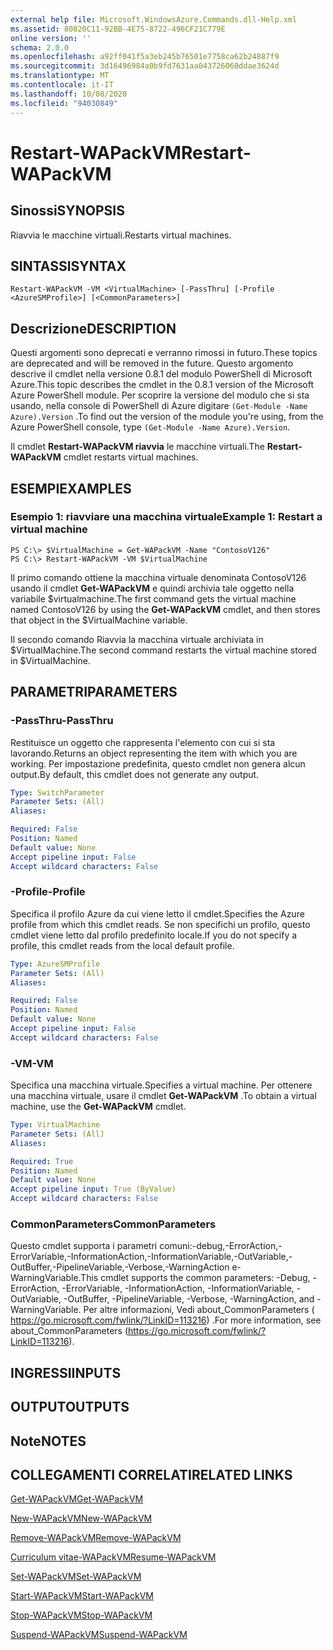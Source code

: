 ```yaml
---
external help file: Microsoft.WindowsAzure.Commands.dll-Help.xml
ms.assetid: 80820C11-92BB-4E75-8722-496CF21C779E
online version: ''
schema: 2.0.0
ms.openlocfilehash: a92ff041f5a3eb245b76501e7758ca62b24887f9
ms.sourcegitcommit: 3d16496984a0b9fd7631aa043726060ddae3624d
ms.translationtype: MT
ms.contentlocale: it-IT
ms.lasthandoff: 10/08/2020
ms.locfileid: "94030849"
---
```

# <span data-ttu-id="fbae5-101">Restart-WAPackVM</span><span class="sxs-lookup"><span data-stu-id="fbae5-101">Restart-WAPackVM</span></span>

## <span data-ttu-id="fbae5-102">Sinossi</span><span class="sxs-lookup"><span data-stu-id="fbae5-102">SYNOPSIS</span></span>
<span data-ttu-id="fbae5-103">Riavvia le macchine virtuali.</span><span class="sxs-lookup"><span data-stu-id="fbae5-103">Restarts virtual machines.</span></span>

## <span data-ttu-id="fbae5-104">SINTASSI</span><span class="sxs-lookup"><span data-stu-id="fbae5-104">SYNTAX</span></span>

```
Restart-WAPackVM -VM <VirtualMachine> [-PassThru] [-Profile <AzureSMProfile>] [<CommonParameters>]
```

## <span data-ttu-id="fbae5-105">Descrizione</span><span class="sxs-lookup"><span data-stu-id="fbae5-105">DESCRIPTION</span></span>
<span data-ttu-id="fbae5-106">Questi argomenti sono deprecati e verranno rimossi in futuro.</span><span class="sxs-lookup"><span data-stu-id="fbae5-106">These topics are deprecated and will be removed in the future.</span></span>
<span data-ttu-id="fbae5-107">Questo argomento descrive il cmdlet nella versione 0.8.1 del modulo PowerShell di Microsoft Azure.</span><span class="sxs-lookup"><span data-stu-id="fbae5-107">This topic describes the cmdlet in the 0.8.1 version of the Microsoft Azure PowerShell module.</span></span>
<span data-ttu-id="fbae5-108">Per scoprire la versione del modulo che si sta usando, nella console di PowerShell di Azure digitare `(Get-Module -Name Azure).Version` .</span><span class="sxs-lookup"><span data-stu-id="fbae5-108">To find out the version of the module you're using, from the Azure PowerShell console, type `(Get-Module -Name Azure).Version`.</span></span>

<span data-ttu-id="fbae5-109">Il cmdlet **Restart-WAPackVM riavvia** le macchine virtuali.</span><span class="sxs-lookup"><span data-stu-id="fbae5-109">The **Restart-WAPackVM** cmdlet restarts virtual machines.</span></span>

## <span data-ttu-id="fbae5-110">ESEMPI</span><span class="sxs-lookup"><span data-stu-id="fbae5-110">EXAMPLES</span></span>

### <span data-ttu-id="fbae5-111">Esempio 1: riavviare una macchina virtuale</span><span class="sxs-lookup"><span data-stu-id="fbae5-111">Example 1: Restart a virtual machine</span></span>
```
PS C:\> $VirtualMachine = Get-WAPackVM -Name "ContosoV126"
PS C:\> Restart-WAPackVM -VM $VirtualMachine
```

<span data-ttu-id="fbae5-112">Il primo comando ottiene la macchina virtuale denominata ContosoV126 usando il cmdlet **Get-WAPackVM** e quindi archivia tale oggetto nella variabile $virtualmachine.</span><span class="sxs-lookup"><span data-stu-id="fbae5-112">The first command gets the virtual machine named ContosoV126 by using the **Get-WAPackVM** cmdlet, and then stores that object in the $VirtualMachine variable.</span></span>

<span data-ttu-id="fbae5-113">Il secondo comando Riavvia la macchina virtuale archiviata in $VirtualMachine.</span><span class="sxs-lookup"><span data-stu-id="fbae5-113">The second command restarts the virtual machine stored in $VirtualMachine.</span></span>

## <span data-ttu-id="fbae5-114">PARAMETRI</span><span class="sxs-lookup"><span data-stu-id="fbae5-114">PARAMETERS</span></span>

### <span data-ttu-id="fbae5-115">-PassThru</span><span class="sxs-lookup"><span data-stu-id="fbae5-115">-PassThru</span></span>
<span data-ttu-id="fbae5-116">Restituisce un oggetto che rappresenta l'elemento con cui si sta lavorando.</span><span class="sxs-lookup"><span data-stu-id="fbae5-116">Returns an object representing the item with which you are working.</span></span>
<span data-ttu-id="fbae5-117">Per impostazione predefinita, questo cmdlet non genera alcun output.</span><span class="sxs-lookup"><span data-stu-id="fbae5-117">By default, this cmdlet does not generate any output.</span></span>

```yaml
Type: SwitchParameter
Parameter Sets: (All)
Aliases:

Required: False
Position: Named
Default value: None
Accept pipeline input: False
Accept wildcard characters: False
```

### <span data-ttu-id="fbae5-118">-Profile</span><span class="sxs-lookup"><span data-stu-id="fbae5-118">-Profile</span></span>
<span data-ttu-id="fbae5-119">Specifica il profilo Azure da cui viene letto il cmdlet.</span><span class="sxs-lookup"><span data-stu-id="fbae5-119">Specifies the Azure profile from which this cmdlet reads.</span></span>
<span data-ttu-id="fbae5-120">Se non specifichi un profilo, questo cmdlet viene letto dal profilo predefinito locale.</span><span class="sxs-lookup"><span data-stu-id="fbae5-120">If you do not specify a profile, this cmdlet reads from the local default profile.</span></span>

```yaml
Type: AzureSMProfile
Parameter Sets: (All)
Aliases:

Required: False
Position: Named
Default value: None
Accept pipeline input: False
Accept wildcard characters: False
```

### <span data-ttu-id="fbae5-121">-VM</span><span class="sxs-lookup"><span data-stu-id="fbae5-121">-VM</span></span>
<span data-ttu-id="fbae5-122">Specifica una macchina virtuale.</span><span class="sxs-lookup"><span data-stu-id="fbae5-122">Specifies a virtual machine.</span></span>
<span data-ttu-id="fbae5-123">Per ottenere una macchina virtuale, usare il cmdlet **Get-WAPackVM** .</span><span class="sxs-lookup"><span data-stu-id="fbae5-123">To obtain a virtual machine, use the **Get-WAPackVM** cmdlet.</span></span>

```yaml
Type: VirtualMachine
Parameter Sets: (All)
Aliases:

Required: True
Position: Named
Default value: None
Accept pipeline input: True (ByValue)
Accept wildcard characters: False
```

### <span data-ttu-id="fbae5-124">CommonParameters</span><span class="sxs-lookup"><span data-stu-id="fbae5-124">CommonParameters</span></span>
<span data-ttu-id="fbae5-125">Questo cmdlet supporta i parametri comuni:-debug,-ErrorAction,-ErrorVariable,-InformationAction,-InformationVariable,-OutVariable,-OutBuffer,-PipelineVariable,-Verbose,-WarningAction e-WarningVariable.</span><span class="sxs-lookup"><span data-stu-id="fbae5-125">This cmdlet supports the common parameters: -Debug, -ErrorAction, -ErrorVariable, -InformationAction, -InformationVariable, -OutVariable, -OutBuffer, -PipelineVariable, -Verbose, -WarningAction, and -WarningVariable.</span></span> <span data-ttu-id="fbae5-126">Per altre informazioni, Vedi about_CommonParameters ( https://go.microsoft.com/fwlink/?LinkID=113216) .</span><span class="sxs-lookup"><span data-stu-id="fbae5-126">For more information, see about_CommonParameters (https://go.microsoft.com/fwlink/?LinkID=113216).</span></span>

## <span data-ttu-id="fbae5-127">INGRESSI</span><span class="sxs-lookup"><span data-stu-id="fbae5-127">INPUTS</span></span>

## <span data-ttu-id="fbae5-128">OUTPUT</span><span class="sxs-lookup"><span data-stu-id="fbae5-128">OUTPUTS</span></span>

## <span data-ttu-id="fbae5-129">Note</span><span class="sxs-lookup"><span data-stu-id="fbae5-129">NOTES</span></span>

## <span data-ttu-id="fbae5-130">COLLEGAMENTI CORRELATI</span><span class="sxs-lookup"><span data-stu-id="fbae5-130">RELATED LINKS</span></span>

[<span data-ttu-id="fbae5-131">Get-WAPackVM</span><span class="sxs-lookup"><span data-stu-id="fbae5-131">Get-WAPackVM</span></span>](./Get-WAPackVM.md)

[<span data-ttu-id="fbae5-132">New-WAPackVM</span><span class="sxs-lookup"><span data-stu-id="fbae5-132">New-WAPackVM</span></span>](./New-WAPackVM.md)

[<span data-ttu-id="fbae5-133">Remove-WAPackVM</span><span class="sxs-lookup"><span data-stu-id="fbae5-133">Remove-WAPackVM</span></span>](./Remove-WAPackVM.md)

[<span data-ttu-id="fbae5-134">Curriculum vitae-WAPackVM</span><span class="sxs-lookup"><span data-stu-id="fbae5-134">Resume-WAPackVM</span></span>](./Resume-WAPackVM.md)

[<span data-ttu-id="fbae5-135">Set-WAPackVM</span><span class="sxs-lookup"><span data-stu-id="fbae5-135">Set-WAPackVM</span></span>](./Set-WAPackVM.md)

[<span data-ttu-id="fbae5-136">Start-WAPackVM</span><span class="sxs-lookup"><span data-stu-id="fbae5-136">Start-WAPackVM</span></span>](./Start-WAPackVM.md)

[<span data-ttu-id="fbae5-137">Stop-WAPackVM</span><span class="sxs-lookup"><span data-stu-id="fbae5-137">Stop-WAPackVM</span></span>](./Stop-WAPackVM.md)

[<span data-ttu-id="fbae5-138">Suspend-WAPackVM</span><span class="sxs-lookup"><span data-stu-id="fbae5-138">Suspend-WAPackVM</span></span>](./Suspend-WAPackVM.md)


